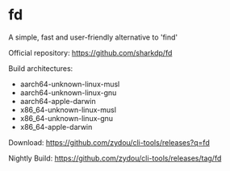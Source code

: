 # fd

A simple, fast and user-friendly alternative to 'find'

Official repository: https://github.com/sharkdp/fd

Build architectures:

- aarch64-unknown-linux-musl
- aarch64-unknown-linux-gnu
- aarch64-apple-darwin
- x86_64-unknown-linux-musl
- x86_64-unknown-linux-gnu
- x86_64-apple-darwin

Download: https://github.com/zydou/cli-tools/releases?q=fd

Nightly Build: https://github.com/zydou/cli-tools/releases/tag/fd
